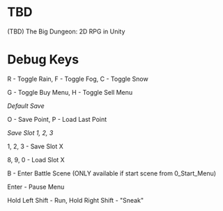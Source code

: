 # TBD
(TBD) The Big Dungeon: 2D RPG in Unity

# Debug Keys
R - Toggle Rain, F - Toggle Fog, C - Toggle Snow

G - Toggle Buy Menu, H - Toggle Sell Menu

*Default Save*

O - Save Point, P - Load Last Point

*Save Slot 1, 2, 3*

1, 2, 3 - Save Slot X

8, 9, 0 - Load Slot X

B - Enter Battle Scene (ONLY available if start scene from 0_Start_Menu)

Enter - Pause Menu

Hold Left Shift - Run, Hold Right Shift - "Sneak"
